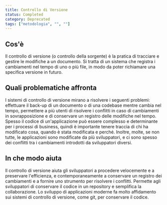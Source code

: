 ```yaml
---
title: Controllo di Versione
status: Completed
category: Deprecated
tags: ["metodologia", "", ""]
---
```


## Cos'è

Il controllo di versione (o controllo della sorgente) è la pratica di tracciare e gestire le modifiche a un documento. Si tratta di un sistema che registra i cambiamenti nel tempo di uno o più file, in modo da poter richiamare una specifica versione in futuro.

## Quali problematiche affronta

I sistemi di controllo di versione mirano a risolvere i seguenti problemi: effettuare il back-up di un documento o di una codebase mentre cambia nel tempo, permettere a più utenti di risolvere i conflitti in caso di cambiamenti in sovrapposizione e di conservare un registro delle modifiche nel tempo.
Spesso il codice di un'applicazione può essere complesso e determinante per i processi di business, quindi è importante tenere traccia di chi ha modificato cosa, quando è stata modificata e perché.
Inoltre, molte, se non tutte, le applicazioni sono modificate da più sviluppatori, e ci sono spesso dei conflitti tra i cambiamenti introdotti da sviluppatori diversi.

## In che modo aiuta

Il controllo di versione aiuta gli sviluppatori a procedere velocemente e a preservare l'efficienza, e contemporaneamente a conservare un registro dei cambiamenti e a fornire uno strumento per risolvere i conflitti. Permette agli sviluppatori di conservare il codice in un repository e semplifica la collaborazione. Lo sviluppo di applicazioni moderne fa molto affidamento sui sistemi di controllo di versione, come git, per conservare il codice.
